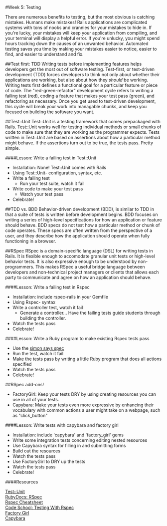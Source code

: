 #Week 5: Testing

  There are numerous benefits to testing, but the most obvious is catching mistakes.  Humans make mistakes!  Rails applications are complicated systems with tons of nooks and crannies for your mistakes to hide in.  If you're lucky, your mistakes will keep your application from compiling, and your terminal will display a helpful error.  If you're unlucky, you might spend hours tracking down the causes of an unwanted behavior.  Automated testing saves you time by making your mistakes easier to notice, easier to find, and easier to understand and fix.


##Test first: TDD
  Writing tests before implementing features helps developers get the most out of software testing.  Test-first, or test-driven development (TDD) forces developers to think not only about whether their applications are working, but also about how they *should* be working.  Writing tests first defines a functional goal for a particular feature or piece of code.  The "red-green-refactor" development cycle refers to writing a failing test (red), coding a feature that makes your test pass (green), and refactoring as necessary.  Once you get used to test-driven development, this cycle will break your work into managable chunks, and keep you focused on building the software you want.


##Test::Unit
  Test::Unit is a testing framework that comes prepackaged with Rails.  Test::Unit works well for testing individual methods or small chunks of code to make sure that they are working as the programmer expects.  Tests written in Test::Unit are based on assertions about how a particular method might behave.  If the assertions turn out to be true, the tests pass.  Pretty simple.


####Lesson: Write a failing test in Test::Unit
  - Installation:  None!  Test::Unit comes with Rails
  - Using Test::Unit- configuration, syntax, etc.
  - Write a failing test
    - Run your test suite, watch it fail
  - Write code to make your test pass
    - Watch your test pass
  - Celebrate!


##TDD vs. BDD
  Behavior-driven development (BDD), is similar to TDD in that a suite of tests is written before development begins.  BDD focuses on writing a series of high-level specifications for how an application or feature should behave.
  BDD specs do not test how a particular method or chunk of code operates.  These specs are often written from the perspective of a user, and they describe how the application should operate when fully functioning in a browser.


##RSpec
  RSpec is a domain-specific language (DSL) for writing tests in Rails.  It is flexible enough to accomodate granular unit tests or high-level behavior tests.  It is also expressive enough to be understood by non-programmers.  This makes RSpec a useful bridge language between developers and non-technical project managers or clients that allows each party to communicate and agree on how an application should behave.


####Lesson: Write a failing test in Rspec
  - Installation:  include rspec-rails in your Gemfile
  - Using Rspec- syntax
  - Write a controller test, watch it fail
    - Generate a controller... Have the failing tests guide students through building the controller.
  - Watch the tests pass
  - Celebrate!


####Lesson: Write a Ruby program to make existing Rspec tests pass
  - Use the [simon says spec](../../lessons/simon_says_spec.rb)
  - Run the test, watch it fail
  - Make the tests pass by writing a little Ruby program that does all actions specified
  - Watch the tests pass
  - Celebrate!


##RSpec add-ons!
- FactoryGirl: Keep your tests DRY by using creating resources you can use in all of your tests.
- Capybara: Make your tests even more expressive by enhancing their vocabulary with common actions a user might take on a webpage, such as "click_button"


####Lesson: Write tests with capybara and factory girl
  - Installation: include 'capybara' and 'factory_girl' gems
  - Write some integration tests concerning editing nested resources
  - Use Capybara syntax for filling in and submitting forms
  - Build out the resources
  - Watch the tests pass
  - Use FactoryGirl to DRY up the tests
  - Watch the tests pass
  - Celebrate!


####Resources

[Test::Unit](http://guides.rubyonrails.org/testing.html)<br>
[RubyDocs: RSpec](http://rubydoc.info/gems/rspec-rails/frames)<br>
[Rspec Cheatsheet](https://learn.thoughtbot.com/test-driven-rails-resources/rspec.pdf)<br>
[Code School: Testing With Rspec](http://www.codeschool.com/courses/testing-with-rspec)<br>
[Factory Girl](https://github.com/thoughtbot/factory_girl)<br>
[Capybara](http://jnicklas.github.io/capybara/)<br>



